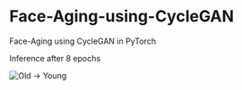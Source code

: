 # Face-Aging-using-CycleGAN
Face-Aging using CycleGAN in PyTorch

Inference after 8 epochs

![Old -> Young](https://imgur.com/TOSLc2q.png "Old->Young")
